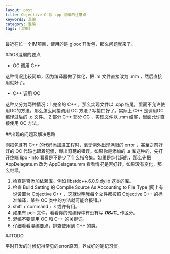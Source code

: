 ```yaml
---
layout: post
title: Objective-C 与 cpp 混编的注意点
keywords: 混编
category: 混编
tags: [混编]
---
```


最近在忙一个IM项目，使用的是 gloox 开发包，那么问题就来了。

##iOS混编的要点
- OC 调用 C++

这种情况比较简单，因为编译器做了优化，把 .m 文件直接改为 .mm ，然后直接用就好了。

- C++ 调用 OC

这种又分为两种情况：1.完全的 C++ ，那么实现文件以 .cpp 结尾，里面不允许使用OC的方法。那么怎么间接调用 OC 方法？写接口好了。实际上 C++ 是调用OC编译过后的 .o 文件。 2.部分 C++ 部分 OC ，实现文件以 .mm 结尾，里面允许直接使用 OC 方法。

##出现的问题及解决思路

刚把包含有 C++ 的代码添加进工程时，毫无例外出现满眼的 error ，甚至之前好好的 OC 代码也跟着犯傻，爆出奇葩的错误。如果你是添加的 .a 库这种的，先打开终端 lipo -info 看看是不是少了什么指令集。如果是纯代码的，那么先把 AppDelagate.m 改为 AppDelagate.mm 看看情况是否好转。如果没有变化，那么继续。

1. 检查是否添加依赖库。例如 libstdc++.6.0.9.dylib 这类的库。
2. 检查 Build Setting 的 Compile Source As Accounting to File Type (网上有说设置为 Objective C++ ，这就说明我每个文件都按照 Objective C++ 的标准编译，某些 OC 类中的方法就可能会报错。)
3. shift + command + k 或许有用。
4. 如果有 pch 文件，看看你的预编译中有没有写 ___OBJC____ 作区分。
5. 混编不要使用 OC 和 C++ 的关键词。
6. 仔细看看混编要点，排查使用到 C++ 的类。

##TODO

平时开发的时候记得常见的error原因，养成好的笔记习惯。



